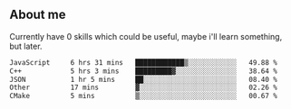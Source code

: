 ## About me
Currently have 0 skills which could be useful, maybe i'll learn something, but later.

<!--START_SECTION:waka-->

```txt
JavaScript     6 hrs 31 mins   ████████████▒░░░░░░░░░░░░   49.88 %
C++            5 hrs 3 mins    █████████▓░░░░░░░░░░░░░░░   38.64 %
JSON           1 hr 5 mins     ██░░░░░░░░░░░░░░░░░░░░░░░   08.40 %
Other          17 mins         ▓░░░░░░░░░░░░░░░░░░░░░░░░   02.26 %
CMake          5 mins          ▒░░░░░░░░░░░░░░░░░░░░░░░░   00.67 %
```

<!--END_SECTION:waka-->
